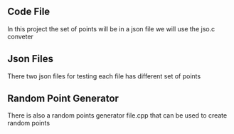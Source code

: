 
## Code File
In this project the set of points will be in a json file
we will use the jso.c conveter

## Json Files
There two json files for testing each file has different set of points

## Random Point Generator
There is also a random points generator file.cpp that can be used to create random points
